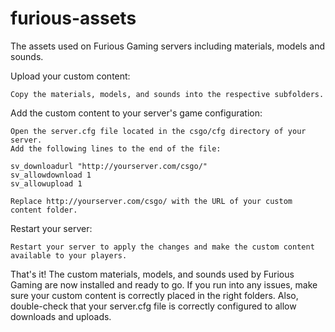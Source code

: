 # furious-assets
The assets used on Furious Gaming servers including materials, models and sounds.

Upload your custom content:

    Copy the materials, models, and sounds into the respective subfolders.

Add the custom content to your server's game configuration:

    Open the server.cfg file located in the csgo/cfg directory of your server.
    Add the following lines to the end of the file:

    sv_downloadurl "http://yourserver.com/csgo/"
    sv_allowdownload 1
    sv_allowupload 1

    Replace http://yourserver.com/csgo/ with the URL of your custom content folder.

Restart your server:

    Restart your server to apply the changes and make the custom content available to your players.

That's it! The custom materials, models, and sounds used by Furious Gaming are now installed and ready to go. If you run into any issues, make sure your custom content is correctly placed in the right folders. Also, double-check that your server.cfg file is correctly configured to allow downloads and uploads.
